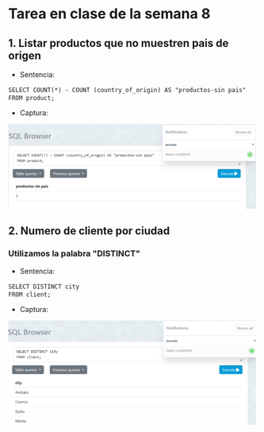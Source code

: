 # Tarea en clase de la semana 8 
## 1. Listar productos que no muestren pais de origen
  - Sentencia:
  ```
SELECT COUNT(*) - COUNT (country_of_origin) AS "productos-sin pais"
FROM product;
  ```
  - Captura:

<img src="./Captura/Captura de pantalla 2024-05-30 154858.png" alt="drawing" width="500"/>

## 2. Numero de cliente por ciudad
### Utilizamos la palabra "DISTINCT"
  - Sentencia:
  ```
SELECT DISTINCT city
FROM client;
  ```
  - Captura:

<img src="Captura/Captura de pantalla 2024-05-30 162429.png" alt="drawing" width="500"/>

